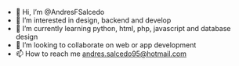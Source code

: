 - 👋 Hi, I’m @AndresFSalcedo
- 👀 I’m interested in design, backend and develop
- 🌱 I’m currently learning python, html, php, javascript and database design
- 💞️ I’m looking to collaborate on web or app development
- 📫 How to reach me andres.salcedo95@hotmail.com

<!---
AndresFSalcedo/AndresFSalcedo is a ✨ special ✨ repository because its `README.md` (this file) appears on your GitHub profile.
You can click the Preview link to take a look at your changes.
--->
